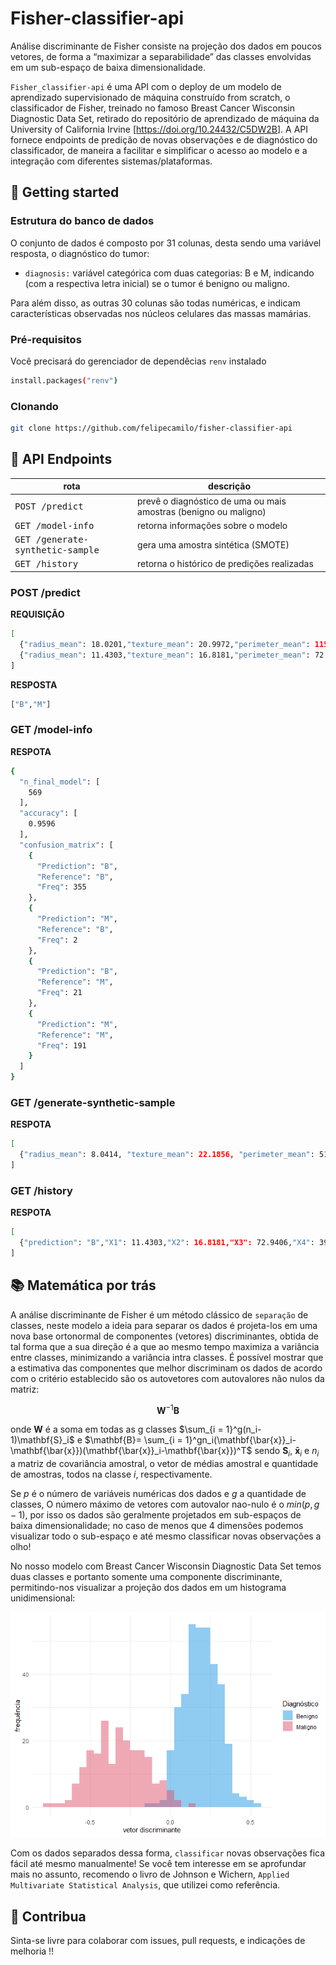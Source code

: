 
<!-- README.md is generated from README.Rmd. Please edit that file -->

# Fisher-classifier-api

<!-- badges: start -->
<!-- badges: end -->

Análise discriminante de Fisher consiste na projeção dos dados em poucos
vetores, de forma a “maximizar a separabilidade” das classes envolvidas
em um sub-espaço de baixa dimensionalidade.

`Fisher_classifier-api` é uma API com o deploy de um modelo de
aprendizado supervisionado de máquina construído from scratch, o
classificador de Fisher, treinado no famoso Breast Cancer Wisconsin
Diagnostic Data Set, retirado do repositório de aprendizado de máquina
da University of California Irvine
\[<https://doi.org/10.24432/C5DW2B>\]. A API fornece endpoints de
predição de novas observações e de diagnóstico do classificador, de
maneira a facilitar e simplificar o acesso ao modelo e a integração com
diferentes sistemas/plataformas.

<h2>
🚀 Getting started
</h2>
<h3>
Estrutura do banco de dados
</h3>

O conjunto de dados é composto por 31 colunas, desta sendo uma variável
resposta, o diagnóstico do tumor:

- `diagnosis:` variável categórica com duas categorias: B e M, indicando
  (com a respectiva letra inicial) se o tumor é benigno ou maligno.

Para além disso, as outras 30 colunas são todas numéricas, e indicam
características observadas nos núcleos celulares das massas mamárias.

<h3>
Pré-requisitos
</h3>

Você precisará do gerenciador de dependêcias `renv` instalado

``` bash
install.packages("renv")
```

<h3>
Clonando
</h3>

``` bash
git clone https://github.com/felipecamilo/fisher-classifier-api
```

<h2>
📍 API Endpoints
</h2>

| rota                                      | descrição                                                        |
|-------------------------------------------|------------------------------------------------------------------|
| <kbd>POST /predict</kbd>                  | prevê o diagnóstico de uma ou mais amostras (benigno ou maligno) |
| <kbd>GET /model-info</kbd>                | retorna informações sobre o modelo                               |
| <kbd>GET /generate-synthetic-sample</kbd> | gera uma amostra sintética (SMOTE)                               |
| <kbd>GET /history</kbd>                   | retorna o histórico de predições realizadas                      |

<h3>
POST /predict
</h3>
<!--Endpoint que recebe como entrada as características de uma amostra e retorna o diagnóstico predito (benigno ou maligno). uma requisição nessa rota deve possuir no corpo um JSON, **obrigatóriamente seguindo** o formato do exemplo (para o caso de duas predições):-->

**REQUISIÇÃO**

``` bash
[
  {"radius_mean": 18.0201,"texture_mean": 20.9972,"perimeter_mean": 115.9262,"area_mean": 1004.6563,"smoothness_mean": 0.0785,"compactness_mean": 0.0776,"concavity_mean": 0.0931,"concave.points_mean": 0.0569,"symmetry_mean": 0.1935,"fractal_dimension_mean": 0.0519,"radius_se": 0.5968,"texture_se": 1.2631,"perimeter_se": 3.8722,"area_se": 66.0802,"smoothness_se": 0.0048,"compactness_se": 0.0324,"concavity_se": 0.0435,"concave.points_se": 0.0123,"symmetry_se": 0.0346,"fractal_dimension_se": 0.0036,"radius_worst": 20.1377,"texture_worst": 26.1416,"perimeter_worst": 129.1461,"area_worst": 1243.1986,"smoothness_worst": 0.097,"compactness_worst": 0.1613,"concavity_worst": 0.2403,"concave.points_worst": 0.1041,"symmetry_worst": 0.3526,"fractal_dimension_worst": 0.0635},
  {"radius_mean": 11.4303,"texture_mean": 16.8181,"perimeter_mean": 72.9406,"area_mean": 399.1871,"smoothness_mean": 0.0951,"compactness_mean": 0.0668,"concavity_mean": 0.0311,"concave.points_mean": 0.0241,"symmetry_mean": 0.1724,"fractal_dimension_mean": 0.0632,"radius_se": 0.1928,"texture_se": 0.8374,"perimeter_se": 1.2125,"area_se": 14.0645,"smoothness_se": 0.009,"compactness_se": 0.0109,"concavity_se": 0.0129,"concave.points_se": 0.0078,"symmetry_se": 0.0196,"fractal_dimension_se": 0.0025,"radius_worst": 12.4978,"texture_worst": 21.4743,"perimeter_worst": 79.5112,"area_worst": 476.6553,"smoothness_worst": 0.1516,"compactness_worst": 0.1259,"concavity_worst": 0.1178,"concave.points_worst": 0.0716,"symmetry_worst": 0.2915,"fractal_dimension_worst": 0.0816}
]
```

**RESPOSTA**

``` bash
["B","M"]
```

<h3>
GET /model-info
</h3>

**RESPOTA**

``` bash
{
  "n_final_model": [
    569
  ],
  "accuracy": [
    0.9596
  ],
  "confusion_matrix": [
    {
      "Prediction": "B",
      "Reference": "B",
      "Freq": 355
    },
    {
      "Prediction": "M",
      "Reference": "B",
      "Freq": 2
    },
    {
      "Prediction": "B",
      "Reference": "M",
      "Freq": 21
    },
    {
      "Prediction": "M",
      "Reference": "M",
      "Freq": 191
    }
  ]
}
```

<h3>
GET /generate-synthetic-sample
</h3>

**RESPOTA**

``` bash
[
  {"radius_mean": 8.0414, "texture_mean": 22.1856, "perimeter_mean": 51.2003, "area_mean": 195.0407, "smoothness_mean": 0.078, "compactness_mean": 0.0969, "concavity_mean": 0.081, "concave.points_mean": 0.0133, "symmetry_mean": 0.1976, "fractal_dimension_mean": 0.0734, "radius_se": 0.2679, "texture_se": 1.7554, "perimeter_se": 1.7479, "area_se": 13.6686, "smoothness_se": 0.0104, "compactness_se": 0.035, "concavity_se": 0.0475, "concave.points_se": 0.0063, "symmetry_se": 0.0245, "fractal_dimension_se": 0.0083, "radius_worst": 9.2328, "texture_worst": 29.9715, "perimeter_worst": 58.4978, "area_worst": 257.0731,  "smoothness_worst": 0.1347, "compactness_worst": 0.2892, "concavity_worst": 0.3299, "concave.points_worst": 0.0483, "symmetry_worst": 0.3148, "fractal_dimension_worst": 0.1183}
]
```

<h3>
GET /history
</h3>

**RESPOTA**

``` bash
[
  {"prediction": "B","X1": 11.4303,"X2": 16.8181,"X3": 72.9406,"X4": 399.1871,"X5": 0.0951,"X6": 0.0668,"X7": 0.0311,"X8": 0.0241,"X9": 0.1724,"X10": 0.0632,"X11": 0.1928,"X12": 0.8374,"X13": 1.2125,"X14": 14.0645,"X15": 0.009,"X16": 0.0109,"X17": 0.0129,"X18": 0.0078,"X19": 0.0196,"X20": 0.0025,"X21": 12.4978,"X22": 21.4743,"X23": 79.5112,"X24": 476.6553,"X25": 0.1516,"X26": 0.1259,"X27": 0.1178,"X28": 0.0716,"X29": 0.2915,"X30": 0.081}
]
```

<h2>
📚 Matemática por trás
</h2>

A análise discriminante de Fisher é um método clássico de `separação` de
classes, neste modelo a ideia para separar os dados é projeta-los em uma
nova base ortonormal de componentes (vetores) discriminantes, obtida de
tal forma que a sua direção é a que ao mesmo tempo maximiza a variância
entre classes, minimizando a variância intra classes. É possível mostrar
que a estimativa das componentes que melhor discriminam os dados de
acordo com o critério establecido são os autovetores com autovalores não
nulos da matriz:

$$\mathbf{W}^{-1}\mathbf{B}
$$

onde $\mathbf{W}$ é a soma em todas as g classes
$`\sum_{i = 1}^g(n_i-1)\mathbf{S}_i`$ e
$`\mathbf{B}= \sum_{i = 1}^gn_i(\mathbf{\bar{x}}_i-\mathbf{\bar{x}})(\mathbf{\bar{x}}_i-\mathbf{\bar{x}})^T`$
sendo $\mathbf{S}_i$, $\mathbf{\bar{x}}_i$ e $n_i$ a matriz de
covariância amostral, o vetor de médias amostral e quantidade de
amostras, todos na classe $i$, respectivamente.

Se $p$ é o número de variáveis numéricas dos dados e $g$ a quantidade de
classes, O número máximo de vetores com autovalor nao-nulo é o
$min(p,g-1)$, por isso os dados são geralmente projetados em sub-espaços
de baixa dimensionalidade; no caso de menos que 4 dimensões podemos
visualizar todo o sub-espaço e até mesmo classificar novas observações a
olho!

No nosso modelo com Breast Cancer Wisconsin Diagnostic Data Set temos
duas classes e portanto somente uma componente discriminante,
permitindo-nos visualizar a projeção dos dados em um histograma
unidimensional:

![](man/figures/README-projected_data-1.png)<!-- -->

Com os dados separados dessa forma, `classificar` novas observações fica
fácil até mesmo manualmente! Se você tem interesse em se aprofundar mais
no assunto, recomendo o livro de Johnson e Wichern,
`Applied Multivariate Statistical Analysis`, que utilizei como
referência.

<h2>
🤝 Contribua
</h2>

Sinta-se livre para colaborar com issues, pull requests, e indicações de
melhoria !!
